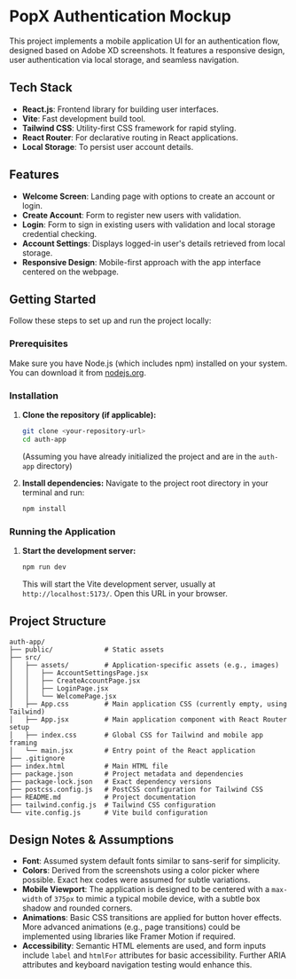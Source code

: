 # PopX Authentication Mockup

This project implements a mobile application UI for an authentication flow, designed based on Adobe XD screenshots. It features a responsive design, user authentication via local storage, and seamless navigation.

## Tech Stack

-   **React.js**: Frontend library for building user interfaces.
-   **Vite**: Fast development build tool.
-   **Tailwind CSS**: Utility-first CSS framework for rapid styling.
-   **React Router**: For declarative routing in React applications.
-   **Local Storage**: To persist user account details.

## Features

-   **Welcome Screen**: Landing page with options to create an account or login.
-   **Create Account**: Form to register new users with validation.
-   **Login**: Form to sign in existing users with validation and local storage credential checking.
-   **Account Settings**: Displays logged-in user's details retrieved from local storage.
-   **Responsive Design**: Mobile-first approach with the app interface centered on the webpage.

## Getting Started

Follow these steps to set up and run the project locally:

### Prerequisites

Make sure you have Node.js (which includes npm) installed on your system. You can download it from [nodejs.org](https://nodejs.org/).

### Installation

1.  **Clone the repository (if applicable):**
    ```bash
    git clone <your-repository-url>
    cd auth-app
    ```
    (Assuming you have already initialized the project and are in the `auth-app` directory)

2.  **Install dependencies:**
    Navigate to the project root directory in your terminal and run:
    ```bash
    npm install
    ```

### Running the Application

1.  **Start the development server:**
    ```bash
    npm run dev
    ```

    This will start the Vite development server, usually at `http://localhost:5173/`. Open this URL in your browser.

## Project Structure

```
auth-app/
├── public/             # Static assets
├── src/
│   ├── assets/         # Application-specific assets (e.g., images)
│   │   ├── AccountSettingsPage.jsx
│   │   ├── CreateAccountPage.jsx
│   │   ├── LoginPage.jsx
│   │   └── WelcomePage.jsx
│   ├── App.css         # Main application CSS (currently empty, using Tailwind)
│   ├── App.jsx         # Main application component with React Router setup
│   ├── index.css       # Global CSS for Tailwind and mobile app framing
│   └── main.jsx        # Entry point of the React application
├── .gitignore
├── index.html          # Main HTML file
├── package.json        # Project metadata and dependencies
├── package-lock.json   # Exact dependency versions
├── postcss.config.js   # PostCSS configuration for Tailwind CSS
├── README.md           # Project documentation
├── tailwind.config.js  # Tailwind CSS configuration
└── vite.config.js      # Vite build configuration
```

## Design Notes & Assumptions

-   **Font**: Assumed system default fonts similar to sans-serif for simplicity.
-   **Colors**: Derived from the screenshots using a color picker where possible. Exact hex codes were assumed for subtle variations.
-   **Mobile Viewport**: The application is designed to be centered with a `max-width` of `375px` to mimic a typical mobile device, with a subtle box shadow and rounded corners.
-   **Animations**: Basic CSS transitions are applied for button hover effects. More advanced animations (e.g., page transitions) could be implemented using libraries like Framer Motion if required.
-   **Accessibility**: Semantic HTML elements are used, and form inputs include `label` and `htmlFor` attributes for basic accessibility. Further ARIA attributes and keyboard navigation testing would enhance this.
